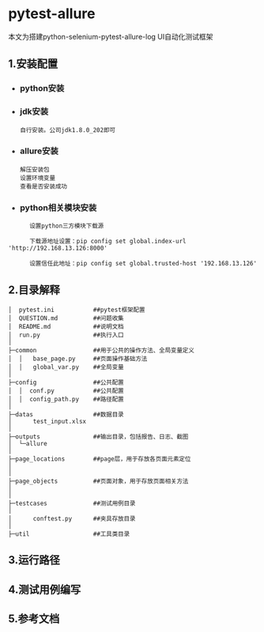 # pytest-allure
   本文为搭建python-selenium-pytest-allure-log UI自动化测试框架

## 1.安装配置
- ### python安装

- ### jdk安装
      自行安装。公司jdk1.8.0_202即可

- ### allure安装

      解压安装包
      设置环境变量
      查看是否安装成功
- ### python相关模块安装
```      
      设置python三方模块下载源

      下载源地址设置：pip config set global.index-url 'http://192.168.13.126:8000'

      设置信任此地址：pip config set global.trusted-host '192.168.13.126'
```
## 2.目录解释
```
│  pytest.ini           ##pytest框架配置
│  QUESTION.md          ##问题收集
│  README.md            ##说明文档
│  run.py               ##执行入口
│          
├─common                ##用于公共的操作方法、全局变量定义
│  │   base_page.py     ##页面操作基础方法
│  │   global_var.py    ##全局变量
│      
├─config                ##公共配置
│  │  conf.py           ##公共配置
│  │  config_path.py    ##路径配置
│          
├─datas                 ##数据目录
│      test_input.xlsx
│      
├─outputs               ##输出目录，包括报告、日志、截图
│  └─allure             
│              
├─page_locations        ##page层，用于存放各页面元素定位
│      
│      
├─page_objects          ##页面对象，用于存放页面相关方法
│      
│      
├─testcases             ##测试用例目录
│      
│      conftest.py      ##夹具存放目录
│      
├─util                  ##工具类目录

```
## 3.运行路径

## 4.测试用例编写

## 5.参考文档